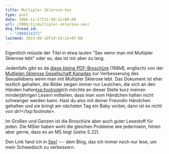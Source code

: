 ```yaml
---
title: Multipler Sklerose-Sex
type: post
date: 2006-11-27T21:50:31+00:00
url: /2006/11/multipler-sklerose-sex/
dsq_thread_id:
  - "2969214272"
lastmod: 2023-09-10T19:14:12+07:00
---
```

Eigentlich müsste der Titel in etwa lauten "Sex wenn man mit Multipler Sklerose lebt" oder so, das ist mir aber zu lang.

Jedenfalls gibt es da [diese kleine PDF-Broschüre][1] (168kB, englisch) von der [Multiplen Sklerose Gesellschaft Kanadas][2] zur Verbesserung des Sexuallebens wenn man mit Multipler Sklerose lebt. Das Dokument ist eher textlich gehalten, die Bilder zeigen immer nur Leutchen, die sich an den Händen halten<txp:footnote>Ich möchte an dieser Stelle kurz meinen minderjährigen Lesern mitteilen, dass man vom Händchen halten nicht schwanger werden kann. Hast du also mit deiner Freundin Händchen gehalten und sie bringt am nächsten Tag ein Baby vorbei, dann ist es nicht von dir!</txp:footnote>.

Im Großen und Ganzen ist die Broschüre aber auch guter Lesestoff für jeden. Die MSler haben wohl die gleichen Probleme wie jedermann, hören aber gerne, dass es an MS liegt (siehe S.22).

Den Link fand ich in [Sex!][3] --- dem Blog, das ich immer noch nur lese, um mein Schwedisch zu verbessern.

 [1]: http://www.mssociety.ca/en/pdf/SexualityENG2001.pdf
 [2]: http://www.mssociety.ca/en/default.htm
 [3]: http://sexornot.blogspot.com/2006/10/sex-och-ms.html
